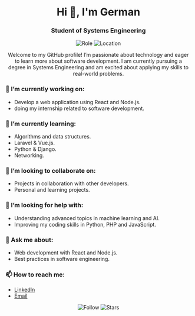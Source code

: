 <!-- Header -->
<h1 align="center">Hi 👋, I'm German</h1>
<h3 align="center">Student of Systems Engineering</h3>

<!-- About Me -->
<p align="center">
  <img src="https://img.shields.io/badge/Role-Student%20of%20Systems%20Engineering-blue" alt="Role">
  <img src="https://img.shields.io/badge/Location-Colombia-green" alt="Location">
</p>

<!-- Introduction -->
<p align="center">
  Welcome to my GitHub profile! I’m passionate about technology and eager to learn more about software development. I am currently pursuing a degree in Systems Engineering and am excited about applying my skills to real-world problems.
</p>

<!-- Current Work -->
### 🔭 I’m currently working on:
- Develop a web application using React and Node.js.
- doing my internship related to software development.

<!-- Learning -->
### 🌱 I’m currently learning:
- Algorithms and data structures.
- Laravel & Vue.js.
- Python & Django.
- Networking.

<!-- Collaboration -->
### 👯 I’m looking to collaborate on:
- Projects in collaboration with other developers.
- Personal and learning projects.

<!-- Help -->
### 🤔 I’m looking for help with:
- Understanding advanced topics in machine learning and AI.
- Improving my coding skills in Python, PHP and JavaScript.

<!-- Contact -->
### 💬 Ask me about:
- Web development with React and Node.js.
- Best practices in software engineering.

### 📫 How to reach me:
- [LinkedIn](https://www.linkedin.com/in/german-morenodev/)
- [Email](mailto:your-german.dev77@gmail.com)


<!-- Footer -->
<p align="center">
  <img src="https://img.shields.io/github/followers/your-github-username?style=social" alt="Follow">
  <img src="https://img.shields.io/github/stars/your-github-username?style=social" alt="Stars">
</p>
